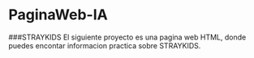 # PaginaWeb-IA
###STRAYKIDS
El siguiente proyecto es una pagina web HTML, donde puedes encontar informacion practica sobre STRAYKIDS.
